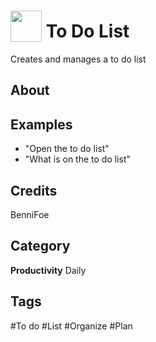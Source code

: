 # <img src="https://raw.githack.com/FortAwesome/Font-Awesome/master/svgs/solid/list-ul.svg" card_color="#22A7F0" width="50" height="50" style="vertical-align:bottom"/> To Do List
Creates and manages a to do list

## About


## Examples
* "Open the to do list"
* "What is on the to do list"

## Credits
BenniFoe

## Category
**Productivity**
Daily

## Tags
#To do
#List
#Organize
#Plan

